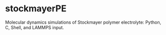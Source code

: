# stockmayerPE
Molecular dynamics simulations of Stockmayer polymer electrolyte: Python, C, Shell, and LAMMPS input.
